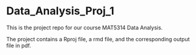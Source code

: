 # Data_Analysis_Proj_1

This is the project repo for our course MAT5314 Data Analysis. 

The project contains a Rproj file, a rmd file, and the corresponding output file in pdf. 